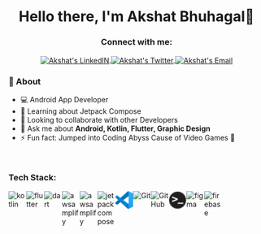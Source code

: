 <p>
  <h1 align="center"><b>Hello there, I'm Akshat Bhuhagal👋</b></h1>
</p>

<h3 align="center">Connect with me:</h3>

<p align="center">
  
<a href="https://www.linkedin.com/in/akshat-bhuhagal/">
  <img align="center" alt="Akshat's LinkedIN" width="50px" src="https://static.vecteezy.com/system/resources/previews/018/930/587/non_2x/linkedin-logo-linkedin-icon-transparent-free-png.png" />
</a>
<a href="https://twitter.com/AkshatBhuhagal">
  <img align="center" alt="Akshat's Twitter" width="50px" src="https://static.vecteezy.com/system/resources/previews/018/930/745/original/twitter-logo-twitter-icon-transparent-free-free-png.png" />
</a>
<a href="https://mail.google.com/mail/?view=cm&fs=1&to=akshatbhuhagal@gmail.com">
  <img align="center" alt="Akshat's Email" width="50px" src="https://www.freepnglogos.com/uploads/logo-gmail-png/logo-gmail-png-file-gmail-icon-svg-wikimedia-commons-0.png" />
</a>

</p>

### 🧐 About
- 💻 Android App Developer
- 🌱 Learning about Jetpack Compose
- 👯 Looking to collaborate with other Developers
- 💬 Ask me about **Android, Kotlin, Flutter, Graphic Design**
- ⚡ Fun fact: Jumped into Coding Abyss Cause of Video Games :raised_hands:

<br>

### Tech Stack: 



<img align="left" src="https://www.vectorlogo.zone/logos/kotlinlang/kotlinlang-icon.svg" alt="kotlin" width="35px"/>
<img align="left" src="https://img.icons8.com/fluency/256/flutter.png" alt="flutter" width="35px"/>
<img align="left" src="https://img.icons8.com/color/256/dart.png" alt="dart" width="35px"/>
<img align="left" src="https://seeklogo.com/images/A/aws-amplify-logo-D68DDB5AB1-seeklogo.com.png" alt="awsamplify" width="35px"/>
<img align="left" src="https://upload.wikimedia.org/wikipedia/commons/thumb/9/95/Android_Studio_Icon_3.6.svg/1900px-Android_Studio_Icon_3.6.svg.png" alt="awsamplify" width="35px"/>
<img align="left" src="https://3.bp.blogspot.com/-VVp3WvJvl84/X0Vu6EjYqDI/AAAAAAAAPjU/ZOMKiUlgfg8ok8DY8Hc-ocOvGdB0z86AgCLcBGAsYHQ/s1600/jetpack%2Bcompose%2Bicon_RGB.png" alt="jetpackcompose" width="35px"/>
<img align="left" alt="Visual Studio Code" width="35px" src="https://raw.githubusercontent.com/github/explore/80688e429a7d4ef2fca1e82350fe8e3517d3494d/topics/visual-studio-code/visual-studio-code.png" />
<img align="left" alt="Git" width="35px" src="https://git-scm.com/images/logos/downloads/Git-Icon-1788C.png" />
<img align="left" alt="GitHub" width="35px" src="https://www.iconsdb.com/icons/preview/white/github-11-xxl.png" />
<img align="left" alt="HTML5" width="35px" src="https://raw.githubusercontent.com/github/explore/80688e429a7d4ef2fca1e82350fe8e3517d3494d/topics/terminal/terminal.png" />
<img align="left" src="https://www.vectorlogo.zone/logos/figma/figma-icon.svg" alt="figma" width="35px"/>
<img align="left" src="https://www.vectorlogo.zone/logos/firebase/firebase-icon.svg" alt="firebase" width="35px"/>
                                                               
<br>
<br>
<br>
<br>
